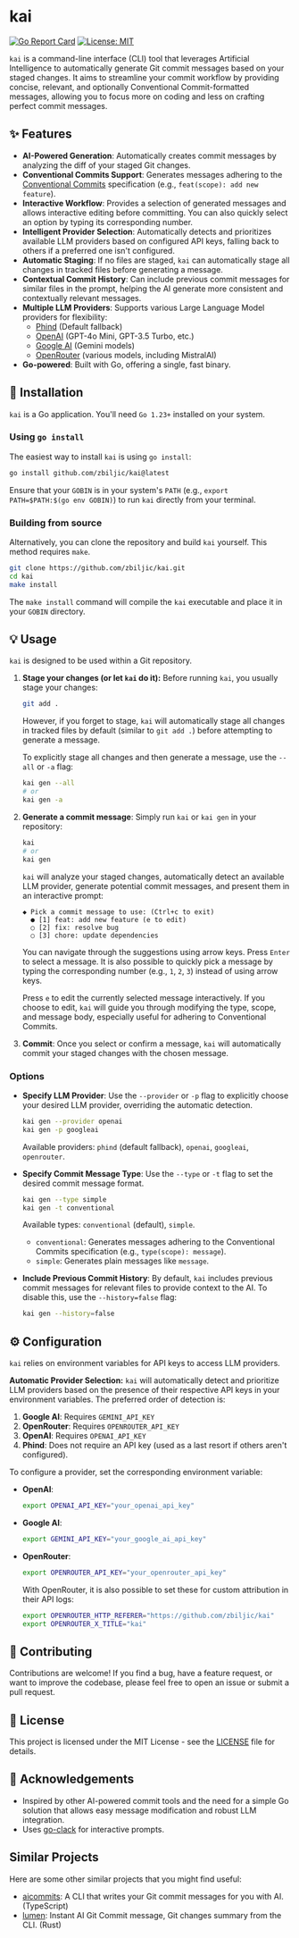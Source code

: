 # kai

[![Go Report Card](https://goreportcard.com/badge/github.com/zbiljic/kai)](https://goreportcard.com/report/github.com/zbiljic/kai)
[![License: MIT](https://img.shields.io/badge/License-MIT-yellow.svg)](https://opensource.org/licenses/MIT)

`kai` is a command-line interface (CLI) tool that leverages Artificial Intelligence to automatically generate Git commit messages based on your staged changes. It aims to streamline your commit workflow by providing concise, relevant, and optionally Conventional Commit-formatted messages, allowing you to focus more on coding and less on crafting perfect commit messages.

## ✨ Features

*   **AI-Powered Generation**: Automatically creates commit messages by analyzing the diff of your staged Git changes.
*   **Conventional Commits Support**: Generates messages adhering to the [Conventional Commits](https://www.conventionalcommits.org/en/v1.0.0/) specification (e.g., `feat(scope): add new feature`).
*   **Interactive Workflow**: Provides a selection of generated messages and allows interactive editing before committing. You can also quickly select an option by typing its corresponding number.
*   **Intelligent Provider Selection**: Automatically detects and prioritizes available LLM providers based on configured API keys, falling back to others if a preferred one isn't configured.
*   **Automatic Staging**: If no files are staged, `kai` can automatically stage all changes in tracked files before generating a message.
*   **Contextual Commit History**: Can include previous commit messages for similar files in the prompt, helping the AI generate more consistent and contextually relevant messages.
*   **Multiple LLM Providers**: Supports various Large Language Model providers for flexibility:
    *   [Phind](https://www.phind.com/) (Default fallback)
    *   [OpenAI](https://openai.com/) (GPT-4o Mini, GPT-3.5 Turbo, etc.)
    *   [Google AI](https://ai.google.dev/) (Gemini models)
    *   [OpenRouter](https://openrouter.ai/) (various models, including MistralAI)
*   **Go-powered**: Built with Go, offering a single, fast binary.

## 🚀 Installation

`kai` is a Go application. You'll need `Go 1.23+` installed on your system.

### Using `go install`

The easiest way to install `kai` is using `go install`:

```bash
go install github.com/zbiljic/kai@latest
```

Ensure that your `GOBIN` is in your system's `PATH` (e.g., `export PATH=$PATH:$(go env GOBIN)`) to run `kai` directly from your terminal.

### Building from source

Alternatively, you can clone the repository and build `kai` yourself. This method requires `make`.

```bash
git clone https://github.com/zbiljic/kai.git
cd kai
make install
```
The `make install` command will compile the `kai` executable and place it in your `GOBIN` directory.

## 💡 Usage

`kai` is designed to be used within a Git repository.

1.  **Stage your changes (or let `kai` do it):**
    Before running `kai`, you usually stage your changes:
    ```bash
    git add .
    ```
    However, if you forget to stage, `kai` will automatically stage all changes in tracked files by default (similar to `git add .`) before attempting to generate a message.

    To explicitly stage all changes and then generate a message, use the `--all` or `-a` flag:
    ```bash
    kai gen --all
    # or
    kai gen -a
    ```

2.  **Generate a commit message**:
    Simply run `kai` or `kai gen` in your repository:
    ```bash
    kai
    # or
    kai gen
    ```
    `kai` will analyze your staged changes, automatically detect an available LLM provider, generate potential commit messages, and present them in an interactive prompt:

    ```
    ◆ Pick a commit message to use: (Ctrl+c to exit)
      ● [1] feat: add new feature (e to edit)
      ○ [2] fix: resolve bug
      ○ [3] chore: update dependencies
    ```

    You can navigate through the suggestions using arrow keys. Press `Enter` to select a message.
    It is also possible to quickly pick a message by typing the corresponding number (e.g., `1`, `2`, `3`) instead of using arrow keys.

    Press `e` to edit the currently selected message interactively. If you choose to edit, `kai` will guide you through modifying the type, scope, and message body, especially useful for adhering to Conventional Commits.

3.  **Commit**: Once you select or confirm a message, `kai` will automatically commit your staged changes with the chosen message.

### Options

*   **Specify LLM Provider**: Use the `--provider` or `-p` flag to explicitly choose your desired LLM provider, overriding the automatic detection.
    ```bash
    kai gen --provider openai
    kai gen -p googleai
    ```
    Available providers: `phind` (default fallback), `openai`, `googleai`, `openrouter`.

*   **Specify Commit Message Type**: Use the `--type` or `-t` flag to set the desired commit message format.
    ```bash
    kai gen --type simple
    kai gen -t conventional
    ```
    Available types: `conventional` (default), `simple`.
    *   `conventional`: Generates messages adhering to the Conventional Commits specification (e.g., `type(scope): message`).
    *   `simple`: Generates plain messages like `message`.

*   **Include Previous Commit History**: By default, `kai` includes previous commit messages for relevant files to provide context to the AI. To disable this, use the `--history=false` flag:
    ```bash
    kai gen --history=false
    ```

## ⚙️ Configuration

`kai` relies on environment variables for API keys to access LLM providers.

**Automatic Provider Selection:** `kai` will automatically detect and prioritize LLM providers based on the presence of their respective API keys in your environment variables. The preferred order of detection is:
1.  **Google AI**: Requires `GEMINI_API_KEY`
2.  **OpenRouter**: Requires `OPENROUTER_API_KEY`
3.  **OpenAI**: Requires `OPENAI_API_KEY`
4.  **Phind**: Does not require an API key (used as a last resort if others aren't configured).

To configure a provider, set the corresponding environment variable:

*   **OpenAI**:
    ```bash
    export OPENAI_API_KEY="your_openai_api_key"
    ```

*   **Google AI**:
    ```bash
    export GEMINI_API_KEY="your_google_ai_api_key"
    ```

*   **OpenRouter**:
    ```bash
    export OPENROUTER_API_KEY="your_openrouter_api_key"
    ```
    With OpenRouter, it is also possible to set these for custom attribution in their API logs:
    ```bash
    export OPENROUTER_HTTP_REFERER="https://github.com/zbiljic/kai"
    export OPENROUTER_X_TITLE="kai"
    ```

## 🤝 Contributing

Contributions are welcome! If you find a bug, have a feature request, or want to improve the codebase, please feel free to open an issue or submit a pull request.

## 📄 License

This project is licensed under the MIT License - see the [LICENSE](LICENSE) file for details.

## 🙏 Acknowledgements

*   Inspired by other AI-powered commit tools and the need for a simple Go solution that allows easy message modification and robust LLM integration.
*   Uses [go-clack](https://github.com/Mist3rBru/go-clack) for interactive prompts.

## Similar Projects

Here are some other similar projects that you might find useful:

*   [aicommits](https://github.com/Nutlope/aicommits): A CLI that writes your Git commit messages for you with AI. (TypeScript)
*   [lumen](https://github.com/jnsahaj/lumen): Instant AI Git Commit message, Git changes summary from the CLI. (Rust)
